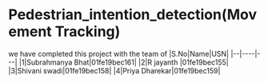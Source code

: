 # Pedestrian_intention_detection(Movement Tracking)
we have completed this project with the team of
|S.No|Name|USN|
|--|----|---|
|1|Subrahmanya Bhat|01fe19bec161|
|2|R jayanth |01fe19bec155|
|3|Shivani swadi|01fe19bec158|
|4|Priya Dharekar|01fe19bec159|

